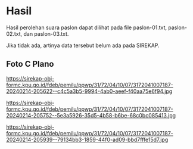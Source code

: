 # Hasil

Hasil perolehan suara paslon dapat dilihat pada file paslon-01.txt, paslon-02.txt, dan paslon-03.txt.

Jika tidak ada, artinya data tersebut belum ada pada SIREKAP.

## Foto C Plano

https://sirekap-obj-formc.kpu.go.id/fdeb/pemilu/ppwp/31/72/04/10/07/3172041007187-20240214-205622--c4c5a3b5-9994-4ab0-aeef-f40aa75e6f94.jpg

https://sirekap-obj-formc.kpu.go.id/fdeb/pemilu/ppwp/31/72/04/10/07/3172041007187-20240214-205752--5e3a5926-35d5-4b58-b6be-68c0bc085413.jpg

https://sirekap-obj-formc.kpu.go.id/fdeb/pemilu/ppwp/31/72/04/10/07/3172041007187-20240214-205939--79134bb3-1859-44f0-ad09-bbd7fffe15d7.jpg
